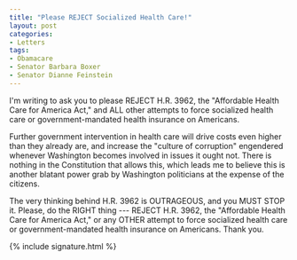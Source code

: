 ```yaml
---
title: "Please REJECT Socialized Health Care!"
layout: post
categories:
- Letters
tags:
- Obamacare
- Senator Barbara Boxer
- Senator Dianne Feinstein
---
```


I'm writing to ask you to please REJECT H.R. 3962, the "Affordable Health Care for America Act," and ALL other attempts to force socialized health care or government-mandated health insurance on Americans.

Further government intervention in health care will drive costs even higher than they already are, and increase the "culture of corruption" engendered whenever Washington becomes involved in issues it ought not. There is nothing in the Constitution that allows this, which leads me to believe this is another blatant power grab by Washington politicians at the expense of the citizens.

The very thinking behind H.R. 3962 is OUTRAGEOUS, and you MUST STOP it. Please, do the RIGHT thing --- REJECT H.R. 3962, the "Affordable Health Care for America Act," or any OTHER attempt to force socialized health care or government-mandated health insurance on Americans. Thank you.

{% include signature.html %}
